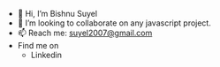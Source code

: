 - 👋 Hi, I’m Bishnu Suyel
- 💞️ I’m looking to collaborate on any javascript project.
- 📫 Reach me: suyel2007@gmail.com
- Find me on
  * Linkedin
<!---
Bis10/Bis10 is a ✨ special ✨ repository because its `README.md` (this file) appears on your GitHub profile.
You can click the Preview link to take a look at your changes.
--->
